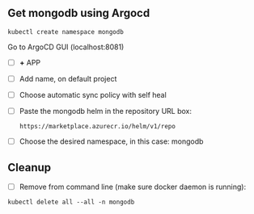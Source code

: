 ## Get mongodb using Argocd
```
kubectl create namespace mongodb
```
Go to ArgoCD GUI (localhost:8081)
	
- [ ] **+** APP
- [ ]   Add name, on default project
- [ ]   Choose automatic sync policy with self heal

		
- [ ] Paste the mongodb helm in the repository URL box:
    ```
    https://marketplace.azurecr.io/helm/v1/repo
    ```

- [ ] Choose the desired namespace, in this case: mongodb	

## Cleanup

- [ ] Remove from command line (make sure docker daemon is running):
```
kubectl delete all --all -n mongodb
```
